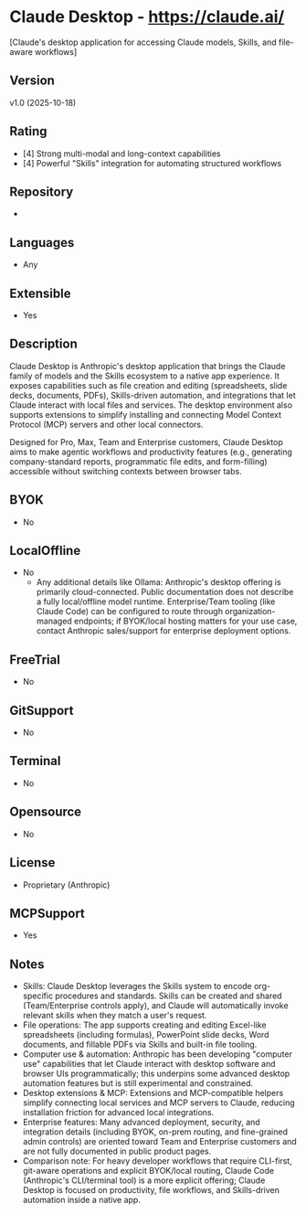 # Claude Desktop - https://claude.ai/
[Claude's desktop application for accessing Claude models, Skills, and file-aware workflows]
## Version
v1.0 (2025-10-18)
## Rating
- [4] Strong multi-modal and long-context capabilities
- [4] Powerful "Skills" integration for automating structured workflows
## Repository
-
## Languages
- Any
## Extensible
- Yes

## Description
Claude Desktop is Anthropic's desktop application that brings the Claude family of models and the Skills ecosystem to a native app experience. It exposes capabilities such as file creation and editing (spreadsheets, slide decks, documents, PDFs), Skills-driven automation, and integrations that let Claude interact with local files and services. The desktop environment also supports extensions to simplify installing and connecting Model Context Protocol (MCP) servers and other local connectors.

Designed for Pro, Max, Team and Enterprise customers, Claude Desktop aims to make agentic workflows and productivity features (e.g., generating company-standard reports, programmatic file edits, and form-filling) accessible without switching contexts between browser tabs.

## BYOK
- No

## LocalOffline
- No
  - Any additional details like Ollama: Anthropic's desktop offering is primarily cloud-connected. Public documentation does not describe a fully local/offline model runtime. Enterprise/Team tooling (like Claude Code) can be configured to route through organization-managed endpoints; if BYOK/local hosting matters for your use case, contact Anthropic sales/support for enterprise deployment options.

## FreeTrial
- No

## GitSupport
- No

## Terminal
- No

## Opensource
- No

## License
- Proprietary (Anthropic)

## MCPSupport
- Yes

## Notes
- Skills: Claude Desktop leverages the Skills system to encode org-specific procedures and standards. Skills can be created and shared (Team/Enterprise controls apply), and Claude will automatically invoke relevant skills when they match a user's request.
- File operations: The app supports creating and editing Excel-like spreadsheets (including formulas), PowerPoint slide decks, Word documents, and fillable PDFs via Skills and built-in file tooling.
- Computer use & automation: Anthropic has been developing "computer use" capabilities that let Claude interact with desktop software and browser UIs programmatically; this underpins some advanced desktop automation features but is still experimental and constrained.
- Desktop extensions & MCP: Extensions and MCP-compatible helpers simplify connecting local services and MCP servers to Claude, reducing installation friction for advanced local integrations.
- Enterprise features: Many advanced deployment, security, and integration details (including BYOK, on-prem routing, and fine-grained admin controls) are oriented toward Team and Enterprise customers and are not fully documented in public product pages.
- Comparison note: For heavy developer workflows that require CLI-first, git-aware operations and explicit BYOK/local routing, Claude Code (Anthropic's CLI/terminal tool) is a more explicit offering; Claude Desktop is focused on productivity, file workflows, and Skills-driven automation inside a native app.